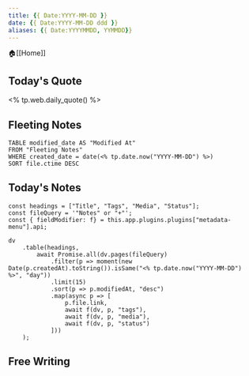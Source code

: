 ```yaml
---
title: {{ Date:YYYY-MM-DD }}
date: {{ Date:YYYY-MM-DD ddd }}
aliases: {{ Date:YYYYMMDD, YYMMDD}}
---
```

🏠[[Home]]
## Today's Quote
<% tp.web.daily_quote() %>
## Fleeting Notes
```dataview
TABLE modified_date AS "Modified At"
FROM "Fleeting Notes"
WHERE created_date = date(<% tp.date.now("YYYY-MM-DD") %>)
SORT file.ctime DESC
```

## Today's Notes
```dataviewjs
const headings = ["Title", "Tags", "Media", "Status"];
const fileQuery = '"Notes" or "+"';
const { fieldModifier: f} = this.app.plugins.plugins["metadata-menu"].api;

dv
	.table(headings, 
		await Promise.all(dv.pages(fileQuery)
			.filter(p => moment(new Date(p.createdAt).toString()).isSame("<% tp.date.now("YYYY-MM-DD") %>", "day"))
			.limit(15)
			.sort(p => p.modifiedAt, "desc")
			.map(async p => [
				p.file.link,
				await f(dv, p, "tags"),
				await f(dv, p, "media"),
				await f(dv, p, "status")
			]))
	);
```
## Free Writing